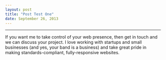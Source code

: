 ```yaml
---
layout: post
title: "Post Test One"
date: September 26, 2013
---
```

---
If you want me to take control of your web presence, then get in touch and we can discuss your project. I love working with startups and small businesses (and yes, your band is a business) and take great pride in making standards-compliant, fully-responsive websites.